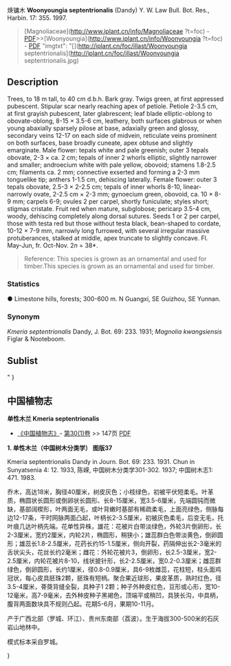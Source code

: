 焕镛木 **Woonyoungia septentrionalis** (Dandy) Y. W. Law Bull. Bot. Res., Harbin. 17: 355. 1997.

> [Magnoliaceae](http://www.iplant.cn/info/Magnoliaceae ?t=foc) - [PDF](http://iplant.cn/foc/pdf/Magnoliaceae.pdf)>>[Woonyoungia](http://www.iplant.cn/info/Woonyoungia ?t=foc) - [PDF](http://www.iplant.cn/foc/pdf/Woonyoungia.pdf)
  "imgtxt": "[](http://iplant.cn/foc/illast/Woonyoungia septentrionalis](http://iplant.cn/foc/illast/Woonyoungia septentrionalis.jpg)

## Description

Trees, to 18 m tall, to 40 cm d.b.h. Bark gray. Twigs green, at first appressed pubescent. Stipular scar nearly reaching apex of petiole. Petiole 2-3.5 cm, at first grayish pubescent, later glabrescent; leaf blade elliptic-oblong to obovate-oblong, 8-15 × 3.5-6 cm, leathery, both surfaces glabrous or when young abaxially sparsely pilose at base, adaxially green and glossy, secondary veins 12-17 on each side of midvein, reticulate veins prominent on both surfaces, base broadly cuneate, apex obtuse and slightly emarginate. Male flower: tepals white and pale greenish; outer 3 tepals obovate, 2-3 × ca. 2 cm; tepals of inner 2 whorls elliptic, slightly narrower and smaller; androecium white with pale yellow, obovoid; stamens 1.8-2.5 cm; filaments ca. 2 mm; connective exserted and forming a 2-3 mm tonguelike tip; anthers 1-1.5 cm, dehiscing laterally. Female flower: outer 3 tepals obovate, 2.5-3 × 2-2.5 cm; tepals of inner whorls 8-10, linear-narrowly ovate, 2-2.5 cm × 2-3 mm; gynoecium green, obovoid, ca. 10 × 8-9 mm; carpels 6-9; ovules 2 per carpel, shortly funiculate; styles short; stigmas cristate. Fruit red when mature, subglobose; pericarp 3.5-4 cm, woody, dehiscing completely along dorsal sutures. Seeds 1 or 2 per carpel, those with testa red but those without testa black, bean-shaped to cordate, 10-12 × 7-9 mm, narrowly long furrowed, with several irregular massive protuberances, stalked at middle, apex truncate to slightly concave. Fl. May-Jun, fr. Oct-Nov. 2*n* = 38*.

> Reference: 
> This species is grown as an ornamental and used for timber.This species is grown as an ornamental and used for timber.

### Statistics
● Limestone hills, forests; 300-600 m. N Guangxi, SE Guizhou, SE Yunnan.

### Synonym
*Kmeria septentrionalis* Dandy, J. Bot. 69: 233. 1931; *Magnolia kwangsiensis* Figlar & Nooteboom.

## Sublist
"
}
## 中国植物志

**单性木兰 Kmeria septentrionalis**

* [《中国植物志》](http://www.iplant.cn/frps)- [第30(1)卷](http://www.iplant.cn/frps/vol/30(1)) >> 147页 [PDF](http://www.iplant.cn/frps/pdf/30(1)/147a.PDF)

**1. 单性木兰（中国树木分类学） 图版37**

Kmeria septentrionalis Dandy in Journ. Bot. 69: 233. 1931. Chun in Sunyatsenia 4: 12. 1933, 陈嵘, 中国树木分类学301-302. 1937; 中国树木志1: 471. 1983.

乔木，高达18米，胸径40厘米，树皮灰色；小枝绿色，初被平伏短柔毛。叶革质，椭圆状长圆形或倒卵状长圆形、长8-15厘米，宽3.5-6厘米，先端圆钝而微缺，基部阔楔形，叶两面无毛，或叶背嫩时基部有稀疏柔毛，上面亮绿色，侧脉每边12-17条，干时网脉两面凸起，叶柄长2-3.5厘米，初被灰色柔毛，后变无毛，托叶痕几达叶柄先端。花单性异株，雄花：花被片白带淡绿色，外轮3片倒卵形，长2-3厘米，宽约2厘米，内轮2片，椭圆形，稍狭小；雄蕊群白色带淡黄色，倒卵圆形；雄蕊长1.8-2.5厘米，花药长约15-1.5厘米，侧向开裂，药隔伸出长2-3毫米的舌状尖头，花丝长约2毫米；雌花：外轮花被片3，倒卵形，长2.5-3厘米，宽2-2.5厘米，内轮花被片8-10，线状披针形，长2-2.5厘米，宽0.2-0.3厘米；雌蕊群绿色，倒卵圆形，长约1厘米，径0.8-0.9厘米，具6-9枚雌蕊，花柱短，柱头面鸡冠状，每心皮具胚珠2颗，胚珠有短柄。聚合果近球形，果皮革质，熟时红色，径3.5-4厘米，蓇葖背缝全裂，具种子1 2颗；种子外种皮红色，豆形或心形，宽10-12毫米，高7-9毫米，去外种皮种子黑褐色，顶端平或稍凹，具狭长沟，中具柄，腹背两面数块具不规则凸起。花期5-6月，果期10-11月。

产于广西北部（罗城、环江）、贵州东南部（荔波）。生于海拔300-500米的石灰岩山地林中。

模式标本采自罗城。

}